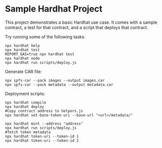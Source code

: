 # Sample Hardhat Project

This project demonstrates a basic Hardhat use case. It comes with a sample contract, a test for that contract, and a script that deploys that contract.

Try running some of the following tasks:

```shell
npx hardhat help
npx hardhat test
REPORT_GAS=true npx hardhat test
npx hardhat node
npx hardhat run scripts/deploy.js
```
Generate CAR file:
```shell
npx ipfs-car --pack images --output images.car
npx ipfs-car --pack metadata --output metadata.car
```

Deployment scripts:
```shell
npx hardhat compile
npx hardhat deploy
#Copy contract address to helpers.js
npx hardhat set-base-token-uri --base-url "<url>/metadata/"

npx hardhat mint --address "address"
npx hardhat run scripts/deploy.js
#fetch token metadata
npx hardhat token-uri --token-id 1
npx hardhat token-uri --token-id 2
```